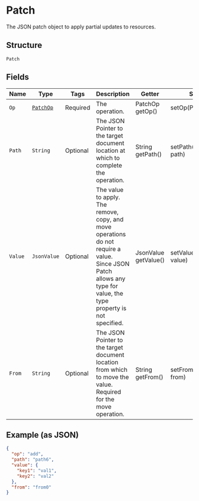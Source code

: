 
# Patch

The JSON patch object to apply partial updates to resources.

## Structure

`Patch`

## Fields

| Name | Type | Tags | Description | Getter | Setter |
|  --- | --- | --- | --- | --- | --- |
| `Op` | [`PatchOp`](../../doc/models/patch-op.md) | Required | The operation. | PatchOp getOp() | setOp(PatchOp op) |
| `Path` | `String` | Optional | The JSON Pointer to the target document location at which to complete the operation. | String getPath() | setPath(String path) |
| `Value` | `JsonValue` | Optional | The value to apply. The remove, copy, and move operations do not require a value. Since JSON Patch allows any type for value, the type property is not specified. | JsonValue getValue() | setValue(JsonValue value) |
| `From` | `String` | Optional | The JSON Pointer to the target document location from which to move the value. Required for the move operation. | String getFrom() | setFrom(String from) |

## Example (as JSON)

```json
{
  "op": "add",
  "path": "path6",
  "value": {
    "key1": "val1",
    "key2": "val2"
  },
  "from": "from0"
}
```

